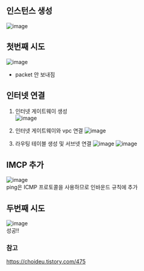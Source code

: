 ## 인스턴스 생성
![image](https://github.com/GDSC-Ewha-5th/GDSC-Server-5th/assets/63919973/975577cf-e01f-46c0-a4af-cf5a9cba8a94)

## 첫번째 시도
![image](https://github.com/GDSC-Ewha-5th/GDSC-Server-5th/assets/63919973/3e4243b2-126f-44c1-ac43-13c4903f3ef7)
- packet 안 보내짐

## 인터넷 연결
1. 인터넷 게이트웨이 생성</br>
![image](https://github.com/GDSC-Ewha-5th/GDSC-Server-5th/assets/63919973/4210b15f-2701-47e5-ba26-135f54f0fe77)

2. 인터넷 게이트웨이와 vpc 연결
![image](https://github.com/GDSC-Ewha-5th/GDSC-Server-5th/assets/63919973/e8a3f73a-e124-4c29-970f-cf1b4ef85850)

3. 라우팅 테이블 생성 및 서브넷 연결
![image](https://github.com/GDSC-Ewha-5th/GDSC-Server-5th/assets/63919973/d06485ab-d00b-44d2-8f63-111245b19265)
![image](https://github.com/GDSC-Ewha-5th/GDSC-Server-5th/assets/63919973/ed69165d-f949-47a5-bd38-5a6f5f037491)

## IMCP 추가
![image](https://github.com/GDSC-Ewha-5th/GDSC-Server-5th/assets/63919973/1114b573-865c-496e-a9df-aca5ca22783a)
<br>ping은 ICMP 프로토콜을 사용하므로 인바운드 규칙에 추가

## 두번째 시도
![image](https://github.com/GDSC-Ewha-5th/GDSC-Server-5th/assets/63919973/a9d0ec96-82f1-4301-8f5e-330ac5a90086)
<br>성공!!

### 참고
https://choideu.tistory.com/475
